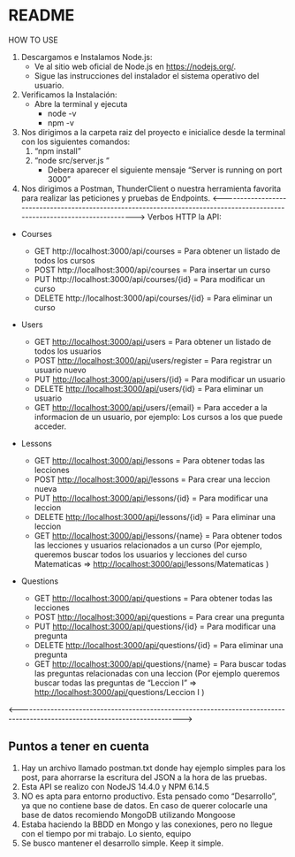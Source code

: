 # README

HOW TO USE 

1. Descargamos e Instalamos Node.js:
    - Ve al sitio web oficial de Node.js en https://nodejs.org/.
    - Sigue las instrucciones del instalador el sistema operativo del usuario.
2. Verificamos la Instalación:
    - Abre la terminal y ejecuta
        - node -v
        - npm -v
3. Nos dirigimos a la carpeta raiz del proyecto e inicialice desde la terminal con los siguientes comandos:
    1. “npm install”
    2. “node src/server.js “
        - Debera aparecer el siguiente mensaje “Server is running on port 3000”
4. Nos dirigimos a Postman, ThunderClient o nuestra herramienta favorita para realizar las peticiones y pruebas de Endpoints.
<---------------------------------------------------------------------------------------------------------------------------->
Verbos HTTP la API: 

- Courses
    - GET http://localhost:3000/api/courses = Para obtener un listado de todos los cursos
    - POST http://localhost:3000/api/courses = Para insertar un curso
    - PUT http://localhost:3000/api/courses/{id} = Para modificar un curso
    - DELETE http://localhost:3000/api/courses/{id} = Para eliminar un curso
      
- Users
    - GET [http://localhost:3000/api/](http://localhost:3000/api/courses)users = Para obtener un listado de todos los usuarios
    - POST [http://localhost:3000/api/](http://localhost:3000/api/courses)users/register = Para registrar un usuario nuevo
    - PUT [http://localhost:3000/api/](http://localhost:3000/api/courses)users/{id} = Para modificar un usuario
    - DELETE [http://localhost:3000/api/](http://localhost:3000/api/courses)users/{id} = Para eliminar un usuario
    - GET [http://localhost:3000/api/](http://localhost:3000/api/courses)users/{email} = Para acceder a la informacion de un usuario, por ejemplo: Los cursos a los que puede acceder.
      
- Lessons
    - GET [http://localhost:3000/api/](http://localhost:3000/api/courses)lessons = Para obtener todas las lecciones
    - POST [http://localhost:3000/api/](http://localhost:3000/api/courses)lessons = Para crear una leccion nueva
    - PUT [http://localhost:3000/api/](http://localhost:3000/api/courses)lessons/{id} = Para modificar una leccion
    - DELETE [http://localhost:3000/api/](http://localhost:3000/api/courses)lessons/{id} = Para eliminar una leccion
    - GET [http://localhost:3000/api/](http://localhost:3000/api/courses)lessons/{name} = Para obtener todos las lecciones y usuarios relacionados a un curso (Por ejemplo, queremos buscar todos los usuarios y lecciones del curso Matematicas ⇒ [http://localhost:3000/api/](http://localhost:3000/api/courses)lessons/Matematicas )

- Questions
    - GET [http://localhost:3000/api/](http://localhost:3000/api/courses)questions = Para obtener todas las lecciones
    - POST [http://localhost:3000/api/](http://localhost:3000/api/courses)questions = Para crear una pregunta
    - PUT [http://localhost:3000/api/](http://localhost:3000/api/courses)questions/{id} = Para modificar una pregunta
    - DELETE [http://localhost:3000/api/](http://localhost:3000/api/courses)questions/{id} = Para eliminar una pregunta
    - GET [http://localhost:3000/api/](http://localhost:3000/api/courses)questions/{name} = Para buscar todas las preguntas relacionadas con una leccion (Por ejemplo queremos buscar todas las preguntas de “Leccion I” ⇒ [http://localhost:3000/api/](http://localhost:3000/api/courses)questions/Leccion I )

<---------------------------------------------------------------------------------------------------------------------------->

## Puntos a tener en cuenta

1. Hay un archivo llamado postman.txt donde hay ejemplo simples para los post, para ahorrarse la escritura del JSON a la hora de las pruebas.
2. Esta API se realizo con NodeJS 14.4.0 y NPM 6.14.5
3. NO es apta para entorno productivo. Esta pensado como “Desarrollo”, ya que no contiene base de datos. En caso de querer colocarle una base de datos recomiendo MongoDB utilizando Mongoose
4. Estaba haciendo la BBDD en Mongo y las conexiones, pero no llegue con el tiempo por mi trabajo. Lo siento, equipo 
5. Se busco mantener el desarrollo simple. Keep it simple.
